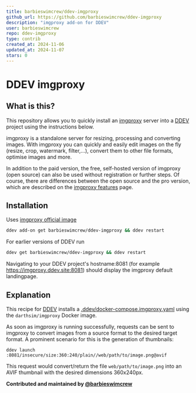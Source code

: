 ```yaml
---
title: barbieswimcrew/ddev-imgproxy
github_url: https://github.com/barbieswimcrew/ddev-imgproxy
description: "imgproxy add-on for DDEV"
user: barbieswimcrew
repo: ddev-imgproxy
type: contrib
created_at: 2024-11-06
updated_at: 2024-11-07
stars: 0
---
```


# DDEV imgproxy

## What is this?

This repository allows you to quickly install an [imgproxy](https://imgproxy.net/) server into a [DDEV](https://ddev.readthedocs.io) project using the instructions below.

imgproxy is a standalone server for resizing, processing and converting images. With imgproxy you can quickly and easily edit images on the fly (resize, crop, watermark, filter,...), convert them to other file formats, optimise images and more.

In addition to the paid version, the free, self-hosted version of imgproxy (open source) can also be used without registration or further steps. Of course, there are differences between the open source and the pro version, which are described on the [imgproxy features](https://imgproxy.net/features/) page. 

## Installation

Uses [imgproxy official image](https://hub.docker.com/r/darthsim/imgproxy/)


```sh
ddev add-on get barbieswimcrew/ddev-imgproxy && ddev restart
```

For earlier versions of DDEV run

```sh
ddev get barbieswimcrew/ddev-imgproxy && ddev restart
```


Navigating to your DDEV project's hostname:8081 (for example https://imgproxy.ddev.site:8081) should display the imgproxy default landingpage.

## Explanation

This recipe for [DDEV](https://ddev.readthedocs.io) installs a [.ddev/docker-compose.imgproxy.yaml](https://github.com/barbieswimcrew/ddev-imgproxy/blob/main/docker-compose.imgproxy.yaml) using the `darthsim/imgproxy` Docker image.

As soon as imgproxy is running successfully, requests can be sent to imgproxy to convert images from a source format to the desired target format. A prominent scenario for this is the generation of thumbnails:

```
ddev launch :8081/insecure/size:360:240/plain//web/path/to/image.png@avif
```

This request would convert/return the file `web/path/to/image.png` into an AVIF thumbnail with the desired dimensions 360x240px.

**Contributed and maintained by [@barbieswimcrew](https://github.com/barbieswimcrew)**

